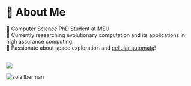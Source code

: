 # 📜 About Me
🔬 Computer Science PhD Student at MSU <br>
🌳 Currently researching evolutionary computation and its applications in high assurance computing. <br>
🚀 Passionate about space exploration and [cellular automata](https://solzilberman.github.io/reactGameofLife/)!<br>

<br>
<a href="https://github.com/anuraghazra/github-readme-stats">
  <img align="center" src="https://github-readme-stats.vercel.app/api/top-langs/?username=solzilberman&layout=compact" />
</a>
<p>
<p align="left"> <img src="https://komarev.com/ghpvc/?username=solzilberman" alt="solzilberman" />
</p>
